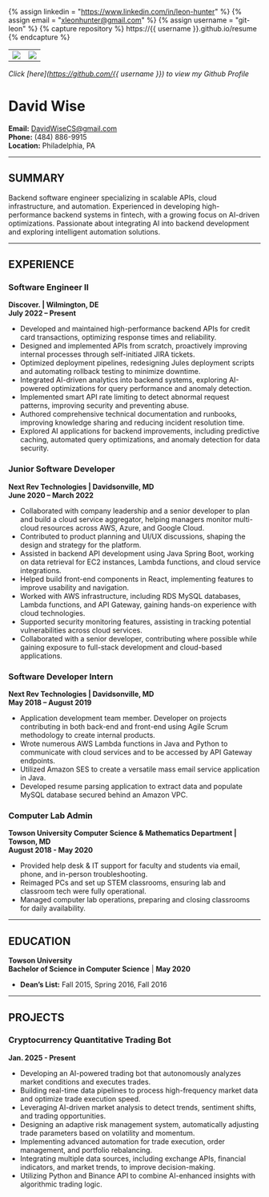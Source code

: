 {% assign linkedin = "https://www.linkedin.com/in/leon-hunter" %}
{% assign email    = "xleonhunter@gmail.com" %}
{% assign username = "git-leon" %}
{% capture repository %}
    https://{{ username }}.github.io/resume
{% endcapture %}

<table>
   <tr>
      <td>
         <img src="https://github-readme-stats.vercel.app/api?username={{ username }}&show_icons=true&theme=dracula">         
      </td>
      <td>
         <img src="https://github-readme-stats.vercel.app/api/top-langs/?username={{ username }}&layout=compact&theme=dracula&hide=roff,tsql,c">
      </td>
   </tr>
</table>

<link rel="stylesheet" type="text/css" media="all" href="./assets/css/my-style.css" />

_Click [here](https://github.com/{{ username }}) to view my Github Profile_


# David Wise  
**Email:** DavidWiseCS@gmail.com  
**Phone:** (484) 886-9915  
**Location:** Philadelphia, PA  

---

## SUMMARY  
Backend software engineer specializing in scalable APIs, cloud infrastructure, and automation. Experienced in developing high-performance backend systems in fintech, with a growing focus on AI-driven optimizations. Passionate about integrating AI into backend development and exploring intelligent automation solutions.

---

## EXPERIENCE  

### **Software Engineer II**  
**Discover. | Wilmington, DE**  
**July 2022 – Present**  

- Developed and maintained high-performance backend APIs for credit card transactions, optimizing response times and reliability.  
- Designed and implemented APIs from scratch, proactively improving internal processes through self-initiated JIRA tickets.  
- Optimized deployment pipelines, redesigning Jules deployment scripts and automating rollback testing to minimize downtime.  
- Integrated AI-driven analytics into backend systems, exploring AI-powered optimizations for query performance and anomaly detection.  
- Implemented smart API rate limiting to detect abnormal request patterns, improving security and preventing abuse.  
- Authored comprehensive technical documentation and runbooks, improving knowledge sharing and reducing incident resolution time.  
- Explored AI applications for backend improvements, including predictive caching, automated query optimizations, and anomaly detection for data security.  

### **Junior Software Developer**  
**Next Rev Technologies | Davidsonville, MD**  
**June 2020 – March 2022**  

- Collaborated with company leadership and a senior developer to plan and build a cloud service aggregator, helping managers monitor multi-cloud resources across AWS, Azure, and Google Cloud.  
- Contributed to product planning and UI/UX discussions, shaping the design and strategy for the platform.  
- Assisted in backend API development using Java Spring Boot, working on data retrieval for EC2 instances, Lambda functions, and cloud service integrations.  
- Helped build front-end components in React, implementing features to improve usability and navigation.  
- Worked with AWS infrastructure, including RDS MySQL databases, Lambda functions, and API Gateway, gaining hands-on experience with cloud technologies.  
- Supported security monitoring features, assisting in tracking potential vulnerabilities across cloud services.  
- Collaborated with a senior developer, contributing where possible while gaining exposure to full-stack development and cloud-based applications.  

### **Software Developer Intern**  
**Next Rev Technologies | Davidsonville, MD**  
**May 2018 – August 2019**  

- Application development team member. Developer on projects contributing in both back-end and front-end using Agile Scrum methodology to create internal products.  
- Wrote numerous AWS Lambda functions in Java and Python to communicate with cloud services and to be accessed by API Gateway endpoints.  
- Utilized Amazon SES to create a versatile mass email service application in Java.  
- Developed resume parsing application to extract data and populate MySQL database secured behind an Amazon VPC.  

### **Computer Lab Admin**  
**Towson University Computer Science & Mathematics Department | Towson, MD**  
**August 2018 - May 2020**  

- Provided help desk & IT support for faculty and students via email, phone, and in-person troubleshooting.  
- Reimaged PCs and set up STEM classrooms, ensuring lab and classroom tech were fully operational.  
- Managed computer lab operations, preparing and closing classrooms for daily availability.  

---

## EDUCATION  

**Towson University**  
**Bachelor of Science in Computer Science** | **May 2020**  

- **Dean’s List:** Fall 2015, Spring 2016, Fall 2016  

---

## PROJECTS  

### **Cryptocurrency Quantitative Trading Bot**  
**Jan. 2025 - Present**  

- Developing an AI-powered trading bot that autonomously analyzes market conditions and executes trades.  
- Building real-time data pipelines to process high-frequency market data and optimize trade execution speed.  
- Leveraging AI-driven market analysis to detect trends, sentiment shifts, and trading opportunities.  
- Designing an adaptive risk management system, automatically adjusting trade parameters based on volatility and momentum.  
- Implementing advanced automation for trade execution, order management, and portfolio rebalancing.  
- Integrating multiple data sources, including exchange APIs, financial indicators, and market trends, to improve decision-making.  
- Utilizing Python and Binance API to combine AI-enhanced insights with algorithmic trading logic.  
